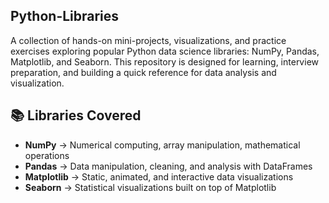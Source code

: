 ## **Python-Libraries**
A collection of hands-on mini-projects, visualizations, and practice exercises exploring popular Python data science libraries: NumPy, Pandas, Matplotlib, and Seaborn.
This repository is designed for learning, interview preparation, and building a quick reference for data analysis and visualization.

## 📚 Libraries Covered
- **NumPy** → Numerical computing, array manipulation, mathematical operations  
- **Pandas** → Data manipulation, cleaning, and analysis with DataFrames  
- **Matplotlib** → Static, animated, and interactive data visualizations  
- **Seaborn** → Statistical visualizations built on top of Matplotlib 
